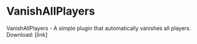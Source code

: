 # VanishAllPlayers
VanishAllPlayers - A simple plugin that automatically vanishes all players. Download: [link]

